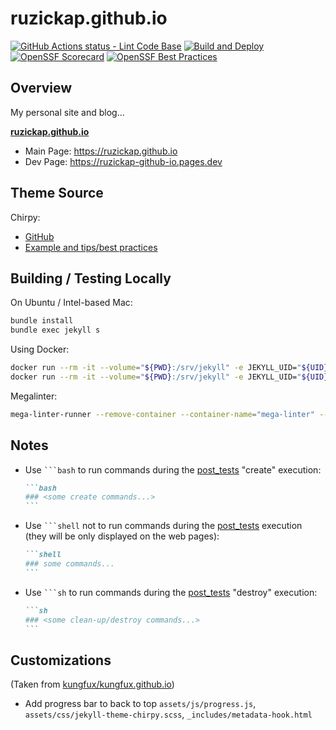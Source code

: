 # ruzickap.github.io

[![GitHub Actions status - Lint Code Base](https://github.com/ruzickap/ruzickap.github.io/actions/workflows/mega-linter.yml/badge.svg)](https://github.com/ruzickap/ruzickap.github.io/actions/workflows/mega-linter.yml)
[![Build and Deploy](https://github.com/ruzickap/ruzickap.github.io/actions/workflows/gh-pages-build.yml/badge.svg?branch=main)](https://github.com/ruzickap/ruzickap.github.io/actions/workflows/gh-pages-build.yml)
[![OpenSSF Scorecard](https://api.scorecard.dev/projects/github.com/ruzickap/ruzickap.github.io/badge)](https://scorecard.dev/viewer/?uri=github.com/ruzickap/ruzickap.github.io)
[![OpenSSF Best Practices](https://www.bestpractices.dev/projects/9800/badge)](https://www.bestpractices.dev/projects/9800)

## Overview

My personal site and blog...

[**ruzickap.github.io**](https://ruzickap.github.io/)

- Main Page: <https://ruzickap.github.io>
- Dev Page: <https://ruzickap-github-io.pages.dev>

## Theme Source

Chirpy:

- [GitHub](https://github.com/cotes2020/jekyll-theme-chirpy)
- [Example and tips/best practices](https://chirpy.cotes.page/)

## Building / Testing Locally

On Ubuntu / Intel-based Mac:

```bash
bundle install
bundle exec jekyll s
```

Using Docker:

```bash
docker run --rm -it --volume="${PWD}:/srv/jekyll" -e JEKYLL_UID="${UID}" -e JEKYLL_GID="${GID}" jekyll/jekyll -- bash -c 'chown -R jekyll /usr/gem/ && jekyll build --destination "public"'
docker run --rm -it --volume="${PWD}:/srv/jekyll" -e JEKYLL_UID="${UID}" -e JEKYLL_GID="${GID}" --publish 4000:4000 jekyll/jekyll -- bash -c 'chown -R jekyll /usr/gem/ && jekyll serve'
```

Megalinter:

```bash
mega-linter-runner --remove-container --container-name="mega-linter" --debug --env VALIDATE_ALL_CODEBASE=true
```

## Notes

- Use ` ```bash ` to run commands during the [post_tests](./.github/workflows/post_tests.yml)
  "create" execution:

  ````md
  ```bash
  ### <some create commands...>
  ```
  ````

- Use ` ```shell ` not to run commands during the [post_tests](./.github/workflows/post_tests.yml)
  execution (they will be only displayed on the web pages):

  ````md
  ```shell
  ### some commands...
  ```
  ````

- Use ` ```sh ` to run commands during the [post_tests](./.github/workflows/post_tests.yml)
  "destroy" execution:

  ````md
  ```sh
  ### <some clean-up/destroy commands...>
  ```
  ````

## Customizations

(Taken from [kungfux/kungfux.github.io](https://github.com/kungfux/kungfux.github.io))

- Add progress bar to back to top
  `assets/js/progress.js`, `assets/css/jekyll-theme-chirpy.scss`, `_includes/metadata-hook.html`
